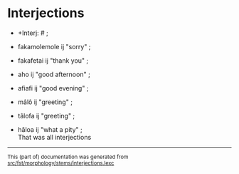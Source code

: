 # Interjections

- +Interj: # ;  

- fakamolemole ij "sorry" ;  
- fakafetai ij "thank you" ;  
- aho ij "good afternoon" ;  
- afiafi ij "good evening" ;  
- mâlô ij "greeting" ;  
- tâlofa ij "greeting" ;  
- hāloa ij "what a pity" ;  
That was all interjections

* * *

<small>This (part of) documentation was generated from [src/fst/morphology/stems/interjections.lexc](https://github.com/giellalt/lang-tkl/blob/main/src/fst/morphology/stems/interjections.lexc)</small>

